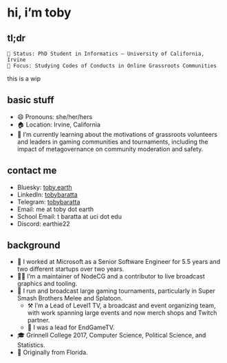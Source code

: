 # hi, i’m toby

## tl;dr

    🏫 Status: PhD Student in Informatics – University of California, Irvine
    📖 Focus: Studying Codes of Conducts in Online Grassroots Communities

this is a wip

## basic stuff

- 😄 Pronouns: she/her/hers
- 🏠 Location: Irvine, California
- 🌱 I’m currently learning about the motivations of grassroots volunteers and leaders in gaming communities and tournaments, including the impact of metagovernance on community moderation and safety.

## contact me

- Bluesky: [toby.earth](https://bsky.app/toby.earth)
- LinkedIn: [tobybaratta](https://linkedin.com/in/tobybaratta)
- Telegram: [tobybaratta](https://t.me/tobybaratta)
- Email: me at toby dot earth
- School Email: t baratta at uci dot edu
- Discord: earthie22

## background

- 💼 I worked at Microsoft as a Senior Software Engineer for 5.5 years and two different startups over two years.
- 👩‍💻 I’m a maintainer of NodeCG and a contributor to live broadcast graphics and tooling.
- 🎥 I run and broadcast large gaming tournaments, particularly in Super Smash Brothers Melee and Splatoon.
  - ⚒️ I’m a Lead of Level1 TV, a broadcast and event organizing team, with work spanning large events and now merch shops and Twitch partner.
  - 📸 I was a lead for EndGameTV.
- 🎓 Grinnell College 2017, Computer Science, Political Science, and Statistics.
- 🌴 Originally from Florida.

